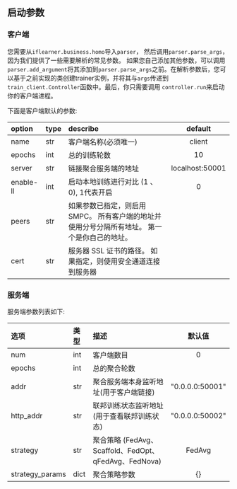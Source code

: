 ## 启动参数

### 客户端
您需要从`iflearner.business.homo`导入`parser`， 然后调用`parser.parse_args`， 因为我们提供了一些需要解析的常见参数。
如果您自己添加其他参数，可以调用`parser.add_argument`将其添加到`parser.parse_args`之前。在解析参数后，您可以基于之前实现的类创建trainer实例，并将其与`args`传递到`train_client.Controller`函数中。最后，你只需要调用
`controller.run`来启动你的客户端进程。

下面是客户端默认的参数:

| option | type |  describe | default |
| :-----| :---- | :---- |:----: |
| name | str | 客户端名称(必须唯一)  | client |
| epochs | int | 总的训练轮数 | 10 |
| server | str | 链接聚合服务端的地址 | localhost:50001 |
| enable-ll | int | 启动本地训练进行对比 (1 、 0), 1代表开启 | 0 |
| peers | str | 如果参数已指定，则启用 SMPC。 所有客户端的地址并使用分号分隔所有地址。 第一个是你自己的地址。 |  |
| cert | str | 服务器 SSL 证书的路径。 如果指定，则使用安全通道连接到服务器|  |

### 服务端

服务端参数列表如下:

| 选项 | 类型 |  描述 | 默认值 |
| :-----| :---- | :---- |:----: |
| num | int | 客户端数目  | 0 |
| epochs | int | 总的聚合轮数 |  |
| addr | str | 聚合服务端本身监听地址(用于客户端链接) | "0.0.0.0:50001" |
| http_addr | str |联邦训练状态监听地址(用于查看联邦训练状态) | "0.0.0.0:50002" |
| strategy | str | 聚合策略 (FedAvg、Scaffold、FedOpt、qFedAvg、FedNova) | FedAvg |
| strategy_params | dict | 聚合策略参数 | {} |
